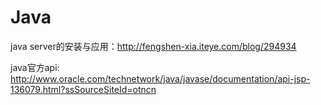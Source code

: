 # Java
java server的安装与应用：http://fengshen-xia.iteye.com/blog/294934

java官方api: http://www.oracle.com/technetwork/java/javase/documentation/api-jsp-136079.html?ssSourceSiteId=otncn
